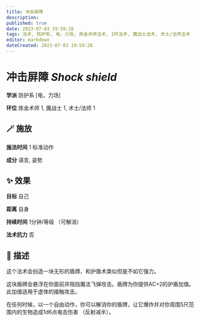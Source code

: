```yaml
---
title: 冲击屏障
description: 
published: true
date: 2023-07-03 19:59:28
tags: 法术, 防护系, 电，力场, 炼金术师法术, 1环法术, 魔战士法术, 术士/法师法术
editor: markdown
dateCreated: 2023-07-03 19:59:28
---
```


# **冲击屏障** *Shock shield*

**学派** 防护系 \[电，力场\] 

**环位** 炼金术师 1, 魔战士 1, 术士/法师 1

## 🪄 施放

**施法时间** 1 标准动作

**成分** 语言, 姿势

## ✨ 效果 

**目标** 自己 

**距离** 自身  

**持续时间** 1分钟/等级 （可解消） 

**法术抗力** 否

## 📖 描述

这个法术会创造一块无形的盾牌，和护盾术类似但是不如它强力。

这块盾牌会悬浮在你面前并阻挡魔法飞弹攻击。盾牌为你提供AC+2的护盾加值。此加值适用于虚体的接触攻击。

在任何时候，以一个自由动作，你可以解消你的盾牌，让它爆炸并对你周围5尺范围内的生物造成1d6点电击伤害 （反射减半）。
    